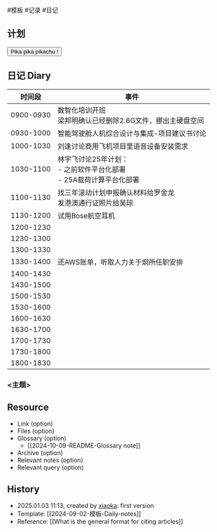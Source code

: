  #模板  #记录 #日记

## 计划


<button class="sparkles">Pika pika pikachu !</button>

## 日记 Diary

| 时间段       | 事件                                           |
| --------- | -------------------------------------------- |
| 0900-0930 | 数智化培训开班<br>梁邦明确认已经删除2.6G文件，挪出主硬盘空间           |
| 0930-1000 | 智能驾驶舱人机综合设计与集成-项目建议书讨论                       |
| 1000-1030 | 刘逢讨论商用飞机项目里语音设备安装需求                          |
| 1030-1100 | 林宇飞讨论25年计划：<br>- 之前软件平台化部署<br>- 25A载荷计算平台化部署 |
| 1100-1130 | 找三年滚动计划申报确认材料给罗金龙<br>发港澳通行证照片给吴琼             |
| 1130-1200 | 试用Bose航空耳机                                   |
| 1200-1230 |                                              |
| 1230-1300 |                                              |
| 1300-1330 |                                              |
| 1330-1400 | 还AWS账单，听取人力关于炯所任职安排                          |
| 1400-1430 |                                              |
| 1430-1500 |                                              |
| 1500-1530 |                                              |
| 1530-1600 |                                              |
| 1600-1630 |                                              |
| 1630-1700 |                                              |
| 1700-1730 |                                              |
| 1730-1800 |                                              |
| 1800-1830 |                                              |


### <主题>

## Resource

- Link (option)
- Files (option)
- Glossary (option)
    - [[2024-10-09-README-Glossary note]]
- Archive (option)
- Relevant notes (option)
- Relevant query (option)

## History

-  2025.01.03 11:13, created by [xiaoka](https://www.xiaokaup.com/): first version
- Template: [[2024-09-02-模板-Daily-notes]]
- Reference: [[What is the general format for citing articles]]
